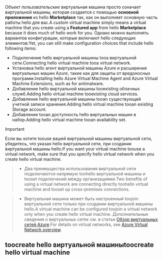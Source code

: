 

<span data-ttu-id="90dfc-101">Объект *пользовательские* виртуальная машина просто означает виртуальной машины, которая создается с помощью **основной приложения** из hello **Marketplace** так, как он выполняет основную часть работы hello для вас.</span><span class="sxs-lookup"><span data-stu-id="90dfc-101">A *custom* virtual machine simply means a virtual machine that you create using a **Featured app** from hello **Marketplace** because it does much of hello work for you.</span></span> <span data-ttu-id="90dfc-102">Однако можно выполнять вариантов конфигурации, которые включают hello следующих элементов:</span><span class="sxs-lookup"><span data-stu-id="90dfc-102">Yet, you can still make configuration choices that include hello following items:</span></span>

* <span data-ttu-id="90dfc-103">Подключение hello виртуальной машины tooa виртуальной сети.</span><span class="sxs-lookup"><span data-stu-id="90dfc-103">Connecting hello virtual machine tooa virtual network.</span></span>
* <span data-ttu-id="90dfc-104">Установка hello агент виртуальной машины Azure и расширения виртуальных машин Azure, такие как для защиты от вредоносных программ.</span><span class="sxs-lookup"><span data-stu-id="90dfc-104">Installing hello Azure Virtual Machine Agent and Azure Virtual Machine Extensions, such as for antimalware.</span></span>
* <span data-ttu-id="90dfc-105">Добавление hello виртуальной машины tooexisting облачных служб.</span><span class="sxs-lookup"><span data-stu-id="90dfc-105">Adding hello virtual machine tooexisting cloud services.</span></span>
* <span data-ttu-id="90dfc-106">Добавление hello виртуальной машины tooan существующей учетной записи хранения.</span><span class="sxs-lookup"><span data-stu-id="90dfc-106">Adding hello virtual machine tooan existing Storage account.</span></span>
* <span data-ttu-id="90dfc-107">Добавление tooan доступность hello виртуальных машин в набор.</span><span class="sxs-lookup"><span data-stu-id="90dfc-107">Adding hello virtual machine tooan availability set.</span></span>

<!--
> [!IMPORTANT]
> If you want your virtual machine toouse a virtual network so you can connect tooit directly by host name or set up cross-premises connections, make sure that you specify hello virtual network when you create hello virtual machine. A virtual machine can be configured toojoin a virtual network only when you create hello virtual machine. For details on virtual networks, see [Azure Virtual Network overview](../articles/virtual-network/virtual-networks-overview.md).
>
>
 -->

> [!IMPORTANT]
> <span data-ttu-id="90dfc-108">Если вы хотите toouse вашей виртуальной машины виртуальной сети, убедитесь, что указан hello виртуальной сети, при создании виртуальной машины hello.</span><span class="sxs-lookup"><span data-stu-id="90dfc-108">If you want your virtual machine toouse a virtual network, make sure that you specify hello virtual network when you create hello virtual machine.</span></span>

> * <span data-ttu-id="90dfc-109">Два преимущества использования виртуальной сети подключаются напрямую toohello виртуальной машины и tooset подключений между организациями.</span><span class="sxs-lookup"><span data-stu-id="90dfc-109">Two benefits of using a virtual network are connecting directly toohello virtual machine and tooset up cross-premises connections.</span></span>

> * <span data-ttu-id="90dfc-110">Виртуальная машина может быть настроенный toojoin виртуальной сети только при создании виртуальной машины hello.</span><span class="sxs-lookup"><span data-stu-id="90dfc-110">A virtual machine can be configured toojoin a virtual network only when you create hello virtual machine.</span></span> <span data-ttu-id="90dfc-111">Дополнительные сведения о виртуальных сетях см. в статье [Обзор виртуальных сетей Azure](../articles/virtual-network/virtual-networks-overview.md).</span><span class="sxs-lookup"><span data-stu-id="90dfc-111">For details on virtual networks, see [Azure Virtual Network overview](../articles/virtual-network/virtual-networks-overview.md).</span></span>
>
>

## <a name="toocreate-hello-virtual-machine"></a><span data-ttu-id="90dfc-112">toocreate hello виртуальной машины</span><span class="sxs-lookup"><span data-stu-id="90dfc-112">toocreate hello virtual machine</span></span>
